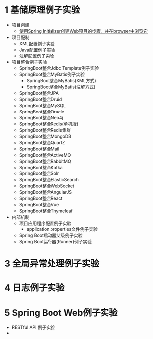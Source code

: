 
# 1 基储原理例子实验

* 项目创建
  * [使用Spring Initializer创建Web项目的步骤，并在browser中浏览它](https://www.yiibai.com/spring-boot/spring_boot_bootstrapping.html)
* 项目配制
  * XML配置例子实验
  * Java配置例子实验 
  * 注解配置例子实验
* 项目整合例子实验
  * SpringBoot整合Jdbc Template例子实验 
  * SpringBoot整合MyBatis例子实验
    * SpringBoot整合MyBatis(XML方式)
    * SpringBoot整合MyBatis(注解方式)
  * SpringBoot整合JPA
  * SpringBoot整合Druid
  * SpringBoot整合MySQL
  * SpringBoot整合Oracle
  * SpringBoot整合Neo4j
  * SpringBoot整合Redis(单机版)
  * SpringBoot整合Redis集群
  * SpringBoot整合MongoDB   
  * SpringBoot整合QuartZ
  * SpringBoot整合Mail
  * SpringBoot整合ActiveMQ
  * SpringBoot整合RabbitMQ
  * SpringBoot整合Kafka
  * SpringBoot整合Solr
  * SpringBoot整合ElasticSearch
  * SpringBoot整合WebSocket
  * SpringBoot整合AngularJS
  * SpringBoot整合React
  * SpringBoot整合Vue
  * SpringBoot整合Thymeleaf
* 内部机制
  * 项目应用程序配置例子实验
    * application.properties文件例子实验
  * Spring Boot启动器父级例子实验
  * Spring Boot运行器(Runner)例子实验
# 3 全局异常处理例子实验
# 4 日志例子实验
# 5 Spring Boot Web例子实验
  * RESTful API 例子实验
  *  


